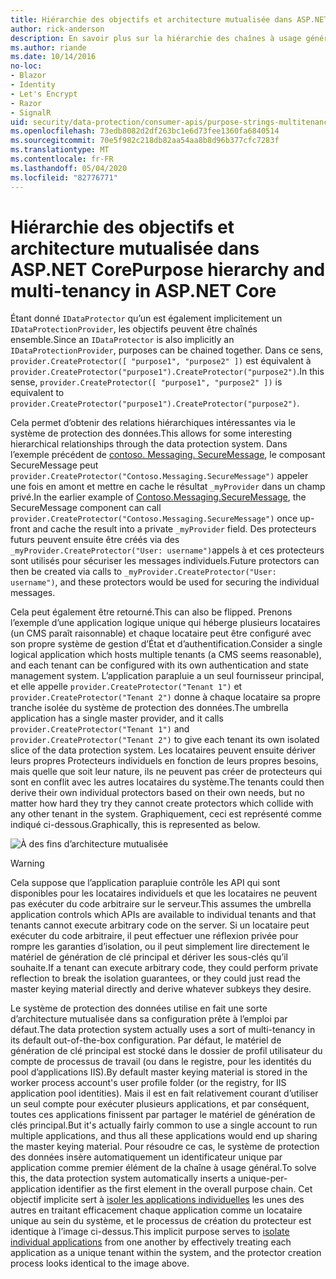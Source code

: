 ```yaml
---
title: Hiérarchie des objectifs et architecture mutualisée dans ASP.NET Core
author: rick-anderson
description: En savoir plus sur la hiérarchie des chaînes à usage général et sur l’architecture mutualisée en ce qui concerne les API de protection des données ASP.NET Core.
ms.author: riande
ms.date: 10/14/2016
no-loc:
- Blazor
- Identity
- Let's Encrypt
- Razor
- SignalR
uid: security/data-protection/consumer-apis/purpose-strings-multitenancy
ms.openlocfilehash: 73edb8082d2df263bc1e6d73fee1360fa6840514
ms.sourcegitcommit: 70e5f982c218db82aa54aa8b8d96b377cfc7283f
ms.translationtype: MT
ms.contentlocale: fr-FR
ms.lasthandoff: 05/04/2020
ms.locfileid: "82776771"
---
```

# <a name="purpose-hierarchy-and-multi-tenancy-in-aspnet-core"></a><span data-ttu-id="e4170-103">Hiérarchie des objectifs et architecture mutualisée dans ASP.NET Core</span><span class="sxs-lookup"><span data-stu-id="e4170-103">Purpose hierarchy and multi-tenancy in ASP.NET Core</span></span>

<span data-ttu-id="e4170-104">Étant donné `IDataProtector` qu’un est également implicitement un `IDataProtectionProvider`, les objectifs peuvent être chaînés ensemble.</span><span class="sxs-lookup"><span data-stu-id="e4170-104">Since an `IDataProtector` is also implicitly an `IDataProtectionProvider`, purposes can be chained together.</span></span> <span data-ttu-id="e4170-105">Dans ce sens, `provider.CreateProtector([ "purpose1", "purpose2" ])` est équivalent à `provider.CreateProtector("purpose1").CreateProtector("purpose2")`.</span><span class="sxs-lookup"><span data-stu-id="e4170-105">In this sense, `provider.CreateProtector([ "purpose1", "purpose2" ])` is equivalent to `provider.CreateProtector("purpose1").CreateProtector("purpose2")`.</span></span>

<span data-ttu-id="e4170-106">Cela permet d’obtenir des relations hiérarchiques intéressantes via le système de protection des données.</span><span class="sxs-lookup"><span data-stu-id="e4170-106">This allows for some interesting hierarchical relationships through the data protection system.</span></span> <span data-ttu-id="e4170-107">Dans l’exemple précédent de [contoso. Messaging. SecureMessage](xref:security/data-protection/consumer-apis/purpose-strings#data-protection-contoso-purpose), le composant SecureMessage peut `provider.CreateProtector("Contoso.Messaging.SecureMessage")` appeler une fois en amont et mettre en cache le résultat `_myProvider` dans un champ privé.</span><span class="sxs-lookup"><span data-stu-id="e4170-107">In the earlier example of [Contoso.Messaging.SecureMessage](xref:security/data-protection/consumer-apis/purpose-strings#data-protection-contoso-purpose), the SecureMessage component can call `provider.CreateProtector("Contoso.Messaging.SecureMessage")` once up-front and cache the result into a private `_myProvider` field.</span></span> <span data-ttu-id="e4170-108">Des protecteurs futurs peuvent ensuite être créés via des `_myProvider.CreateProtector("User: username")`appels à et ces protecteurs sont utilisés pour sécuriser les messages individuels.</span><span class="sxs-lookup"><span data-stu-id="e4170-108">Future protectors can then be created via calls to `_myProvider.CreateProtector("User: username")`, and these protectors would be used for securing the individual messages.</span></span>

<span data-ttu-id="e4170-109">Cela peut également être retourné.</span><span class="sxs-lookup"><span data-stu-id="e4170-109">This can also be flipped.</span></span> <span data-ttu-id="e4170-110">Prenons l’exemple d’une application logique unique qui héberge plusieurs locataires (un CMS paraît raisonnable) et chaque locataire peut être configuré avec son propre système de gestion d’État et d’authentification.</span><span class="sxs-lookup"><span data-stu-id="e4170-110">Consider a single logical application which hosts multiple tenants (a CMS seems reasonable), and each tenant can be configured with its own authentication and state management system.</span></span> <span data-ttu-id="e4170-111">L’application parapluie a un seul fournisseur principal, et elle appelle `provider.CreateProtector("Tenant 1")` et `provider.CreateProtector("Tenant 2")` donne à chaque locataire sa propre tranche isolée du système de protection des données.</span><span class="sxs-lookup"><span data-stu-id="e4170-111">The umbrella application has a single master provider, and it calls `provider.CreateProtector("Tenant 1")` and `provider.CreateProtector("Tenant 2")` to give each tenant its own isolated slice of the data protection system.</span></span> <span data-ttu-id="e4170-112">Les locataires peuvent ensuite dériver leurs propres Protecteurs individuels en fonction de leurs propres besoins, mais quelle que soit leur nature, ils ne peuvent pas créer de protecteurs qui sont en conflit avec les autres locataires du système.</span><span class="sxs-lookup"><span data-stu-id="e4170-112">The tenants could then derive their own individual protectors based on their own needs, but no matter how hard they try they cannot create protectors which collide with any other tenant in the system.</span></span> <span data-ttu-id="e4170-113">Graphiquement, ceci est représenté comme indiqué ci-dessous.</span><span class="sxs-lookup"><span data-stu-id="e4170-113">Graphically, this is represented as below.</span></span>

![À des fins d’architecture mutualisée](purpose-strings-multitenancy/_static/purposes-multi-tenancy.png)

>[!WARNING]
> <span data-ttu-id="e4170-115">Cela suppose que l’application parapluie contrôle les API qui sont disponibles pour les locataires individuels et que les locataires ne peuvent pas exécuter du code arbitraire sur le serveur.</span><span class="sxs-lookup"><span data-stu-id="e4170-115">This assumes the umbrella application controls which APIs are available to individual tenants and that tenants cannot execute arbitrary code on the server.</span></span> <span data-ttu-id="e4170-116">Si un locataire peut exécuter du code arbitraire, il peut effectuer une réflexion privée pour rompre les garanties d’isolation, ou il peut simplement lire directement le matériel de génération de clé principal et dériver les sous-clés qu’il souhaite.</span><span class="sxs-lookup"><span data-stu-id="e4170-116">If a tenant can execute arbitrary code, they could perform private reflection to break the isolation guarantees, or they could just read the master keying material directly and derive whatever subkeys they desire.</span></span>

<span data-ttu-id="e4170-117">Le système de protection des données utilise en fait une sorte d’architecture mutualisée dans sa configuration prête à l’emploi par défaut.</span><span class="sxs-lookup"><span data-stu-id="e4170-117">The data protection system actually uses a sort of multi-tenancy in its default out-of-the-box configuration.</span></span> <span data-ttu-id="e4170-118">Par défaut, le matériel de génération de clé principal est stocké dans le dossier de profil utilisateur du compte de processus de travail (ou dans le registre, pour les identités du pool d’applications IIS).</span><span class="sxs-lookup"><span data-stu-id="e4170-118">By default master keying material is stored in the worker process account's user profile folder (or the registry, for IIS application pool identities).</span></span> <span data-ttu-id="e4170-119">Mais il est en fait relativement courant d’utiliser un seul compte pour exécuter plusieurs applications, et par conséquent, toutes ces applications finissent par partager le matériel de génération de clés principal.</span><span class="sxs-lookup"><span data-stu-id="e4170-119">But it's actually fairly common to use a single account to run multiple applications, and thus all these applications would end up sharing the master keying material.</span></span> <span data-ttu-id="e4170-120">Pour résoudre ce cas, le système de protection des données insère automatiquement un identificateur unique par application comme premier élément de la chaîne à usage général.</span><span class="sxs-lookup"><span data-stu-id="e4170-120">To solve this, the data protection system automatically inserts a unique-per-application identifier as the first element in the overall purpose chain.</span></span> <span data-ttu-id="e4170-121">Cet objectif implicite sert à [isoler les applications individuelles](xref:security/data-protection/configuration/overview#per-application-isolation) les unes des autres en traitant efficacement chaque application comme un locataire unique au sein du système, et le processus de création du protecteur est identique à l’image ci-dessus.</span><span class="sxs-lookup"><span data-stu-id="e4170-121">This implicit purpose serves to [isolate individual applications](xref:security/data-protection/configuration/overview#per-application-isolation) from one another by effectively treating each application as a unique tenant within the system, and the protector creation process looks identical to the image above.</span></span>
